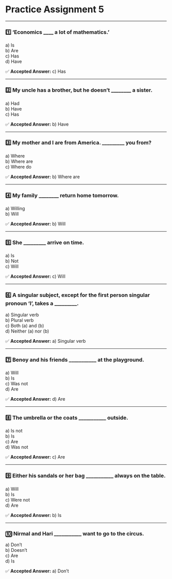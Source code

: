 # Practice Assignment 5

---

### 1️⃣ ‘Economics ____ a lot of mathematics.’

a) Is  
b) Are  
c) Has  
d) Have

✅ **Accepted Answer:** c) Has

---

### 2️⃣ My uncle has a brother, but he doesn’t ________ a sister.

a) Had  
b) Have  
c) Has

✅ **Accepted Answer:** b) Have

---

### 3️⃣ My mother and I are from America. _________ you from?

a) Where  
b) Where are  
c) Where do

✅ **Accepted Answer:** b) Where are

---

### 4️⃣ My family ________ return home tomorrow.

a) Willing  
b) Will

✅ **Accepted Answer:** b) Will

---

### 5️⃣ She _________ arrive on time.

a) Is  
b) Not  
c) Will

✅ **Accepted Answer:** c) Will

---

### 6️⃣ A singular subject, except for the first person singular pronoun ‘I’, takes a _________.

a) Singular verb  
b) Plural verb  
c) Both (a) and (b)  
d) Neither (a) nor (b)

✅ **Accepted Answer:** a) Singular verb

---

### 7️⃣ Benoy and his friends ___________ at the playground.

a) Will  
b) Is  
c) Was not  
d) Are

✅ **Accepted Answer:** d) Are

---

### 8️⃣ The umbrella or the coats ___________ outside.

a) Is not  
b) Is  
c) Are  
d) Was not

✅ **Accepted Answer:** c) Are

---

### 9️⃣ Either his sandals or her bag ___________ always on the table.

a) Will  
b) Is  
c) Were not  
d) Are

✅ **Accepted Answer:** b) Is

---

### 🔟 Nirmal and Hari ___________ want to go to the circus.

a) Don’t  
b) Doesn’t  
c) Are  
d) Is

✅ **Accepted Answer:** a) Don’t
